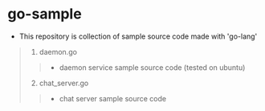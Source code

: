 # go-sample

 - This repository is collection of sample source code made with 'go-lang'
 
 > 1. daemon.go
 >> - daemon service sample source code (tested on ubuntu)
 > 2. chat_server.go
 >> - chat server sample source code
